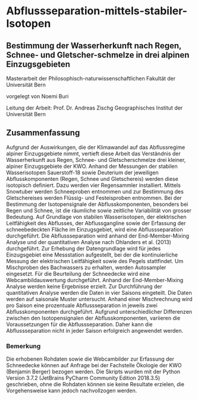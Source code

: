 # Abflussseparation-mittels-stabiler-Isotopen

## Bestimmung der Wasserherkunft nach Regen, Schnee- und Gletscher-schmelze in drei alpinen Einzugsgebieten

Masterarbeit der Philosophisch-naturwissenschaftlichen Fakultät der Universität Bern

vorgelegt von Noemi Buri

Leitung der Arbeit: Prof. Dr. Andreas Zischg
Geographisches Institut der Universität Bern


## Zusammenfassung
Aufgrund der Auswirkungen, die der Klimawandel auf das Abflussregime alpiner Einzugsgebiete nimmt, vertieft diese Arbeit das Verständnis der Wasserherkunft aus Regen, Schnee- und Gletscherschmelze drei kleiner, alpiner Einzugsgebiete der KWO. Anhand der Messungen der stabilen Wasserisotopen Sauerstoff-18 sowie Deuterium der jeweiligen Abflusskomponenten (Regen, Schnee und Gletschereis) werden diese isotopisch definiert. Dazu werden vier Regensammler installiert. Mittels Snowtuber werden Schneeproben entnommen und zur Bestimmung des Gletschereises werden Flüssig- und Festeisproben entnommen. Bei der Bestimmung der Isotopensignale der Abflusskomponenten, besonders bei Regen und Schnee, ist die räumliche sowie zeitliche Variabilität von grosser Bedeutung. Auf Grundlage von stabilen Wasserisotopen, der elektrischen Leitfähigkeit des Abflusses, der Abflussgangline sowie der Erfassung der schneebedeckten Fläche im Einzugsgebiet, wird eine Abflussseparation durchgeführt. Die Abflussseparation wird anhand der End-Member-Mixing Analyse und der quantitativen Analyse nach Ohlanders et al. (2013) durchgeführt. Zur Erhebung der Datengrundlage wird für jedes Einzugsgebiet eine Messstation aufgestellt, bei der die kontinuierliche Messung der elektrischen Leitfähigkeit sowie des Pegels stattfindet. Um Mischproben des Bachwassers zu erhalten, werden Autosampler eingesetzt. Für die Beurteilung der Schneedecke wird eine Webcambildauswertung durchgeführt. Anhand der End-Member-Mixing Analyse werden keine Ergebnisse erzielt. Zur Durchführung der quantitativen Analyse werden die Daten in vier Saisons eingeteilt. Die Daten werden auf saisonale Muster untersucht. Anhand einer Mischrechnung wird pro Saison eine prozentuale Abflussseparation in jeweils zwei Abflusskomponenten durchgeführt. Aufgrund unterschiedlicher Differenzen zwischen den Isotopensignalen der Abflusskomponenten, variieren die Voraussetzungen für die Abflussseparation. Daher kann die Abflussseparation nicht in jeder Saison erfolgreich angewendet werden.

### Bemerkung
Die erhobenen Rohdaten sowie die Webcambilder zur Erfassung der Schneedecke können auf Anfrage bei der Fachstelle Ökologie der KWO (Benjamin Berger) bezogen werden. Die Skripts wurden mit der Python Version 3.7.2 (JetBrains PyCharm Community Edition 2018.3.5) geschrieben, ohne die Rohdaten können sie keine Resultate erzielen, die Vorgehensweise kann jedoch nachvollzogen werden.
